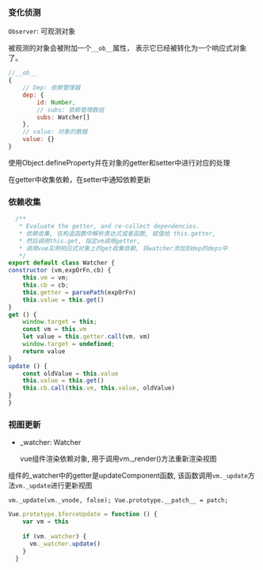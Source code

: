 ### 变化侦测
``Observer``: 可观测对象

被观测的对象会被附加一个``__ob__``属性， 表示它已经被转化为一个响应式对象了。

```js
//__ob__
{
    // Dep: 依赖管理器
    dep: {
        id: Number,
        // subs: 依赖管理数组
        subs: Watcher[]
    },
    // value: 对象的数据
    value: {}
}
```

使用Object.defineProperty并在对象的getter和setter中进行对应的处理

在getter中收集依赖，在setter中通知依赖更新

### 依赖收集
```js
  /**
   * Evaluate the getter, and re-collect dependencies.
   * 依赖收集, 在构造函数中解析表达式或者函数, 赋值给 this.getter,
   * 然后调用this.get, 指定vm调用getter,
   * 调用vue实例响应式对象上的get收集依赖, 将watcher添加到dep的deps中
   */
export default class Watcher {
constructor (vm,expOrFn,cb) {
    this.vm = vm;
    this.cb = cb;
    this.getter = parsePath(expOrFn)
    this.value = this.get()
}
get () {
    window.target = this;
    const vm = this.vm
    let value = this.getter.call(vm, vm)
    window.target = undefined;
    return value
}
update () {
    const oldValue = this.value
    this.value = this.get()
    this.cb.call(this.vm, this.value, oldValue)
}
}

```


### 视图更新
- _watcher: Watcher
    
    vue组件渲染依赖对象, 用于调用vm._render()方法重新渲染视图

组件的_watcher中的getter是updateComponent函数, 该函数调用``vm._update``方法``vm._update``进行更新视图

``
vm._update(vm._vnode, false);
Vue.prototype.__patch__ = patch;
``

```js
Vue.prototype.$forceUpdate = function () {
    var vm = this
    
    if (vm._watcher) {
      vm._watcher.update()
    }
  }
```

